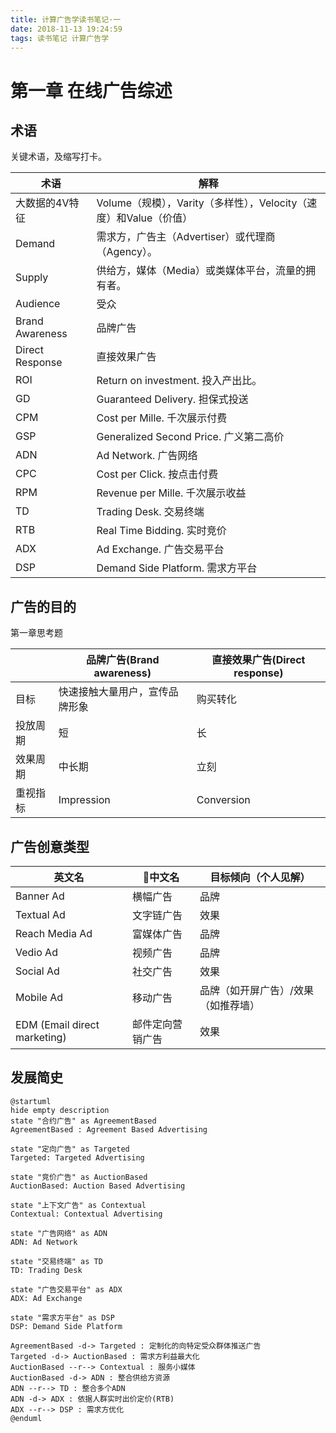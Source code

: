 ```yaml
---
title: 计算广告学读书笔记·一
date: 2018-11-13 19:24:59
tags: 读书笔记 计算广告学
---
```

# 第一章 在线广告综述
## 术语
关键术语，及缩写打卡。

|术语|解释|
|---|---|
|大数据的4V特征|Volume（规模），Varity（多样性），Velocity（速度）和Value（价值）|
|Demand|需求方，广告主（Advertiser）或代理商（Agency）。|
|Supply|供给方，媒体（Media）或类媒体平台，流量的拥有者。|
|Audience|受众|
|Brand Awareness|品牌广告|
|Direct Response|直接效果广告|
|ROI|Return on investment. 投入产出比。|
|GD|Guaranteed Delivery. 担保式投送|
|CPM|Cost per Mille. 千次展示付费|
|GSP|Generalized Second Price. 广义第二高价|
|ADN|Ad Network. 广告网络|
|CPC|Cost per Click. 按点击付费|
|RPM|Revenue per Mille. 千次展示收益|
|TD|Trading Desk. 交易终端|
|RTB|Real Time Bidding. 实时竞价|
|ADX|Ad Exchange. 广告交易平台|
|DSP|Demand Side Platform. 需求方平台|

## 广告的目的
第一章思考题

||品牌广告(Brand awareness)|直接效果广告(Direct response)|
|---|---|---|
|目标|快速接触大量用户，宣传品牌形象|购买转化|
|投放周期|短|长|
|效果周期|中长期|立刻|
|重视指标|Impression|Conversion|

## 广告创意类型
|英文名|中文名|目标倾向（个人见解）|
|---|---|---|
|Banner Ad|横幅广告|品牌|
|Textual Ad|文字链广告|效果|
|Reach Media Ad|富媒体广告|品牌|
|Vedio Ad|视频广告|品牌|
|Social Ad|社交广告|效果|
|Mobile Ad|移动广告|品牌（如开屏广告）/效果（如推荐墙）|
|EDM (Email direct marketing)|邮件定向营销广告|效果|

## 发展简史
```plantuml
@startuml
hide empty description
state "合约广告" as AgreementBased
AgreementBased : Agreement Based Advertising

state "定向广告" as Targeted
Targeted: Targeted Advertising

state "竞价广告" as AuctionBased
AuctionBased: Auction Based Advertising

state "上下文广告" as Contextual
Contextual: Contextual Advertising

state "广告网络" as ADN
ADN: Ad Network

state "交易终端" as TD
TD: Trading Desk

state "广告交易平台" as ADX
ADX: Ad Exchange

state "需求方平台" as DSP
DSP: Demand Side Platform

AgreementBased -d-> Targeted : 定制化的向特定受众群体推送广告
Targeted -d-> AuctionBased : 需求方利益最大化
AuctionBased --r--> Contextual : 服务小媒体
AuctionBased -d-> ADN : 整合供给方资源
ADN --r--> TD : 整合多个ADN
ADN -d-> ADX : 依据人群实时出价定价(RTB)
ADX --r--> DSP : 需求方优化
@enduml
```